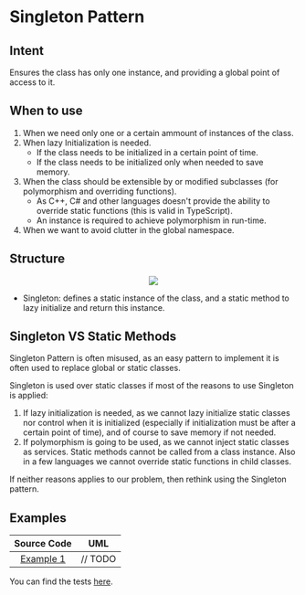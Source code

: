 # Singleton Pattern

## Intent

Ensures the class has only one instance, and providing a global point of access to it.

## When to use

1. When we need only one or a certain ammount of instances of the class.
2. When lazy Initialization is needed.
   - If the class needs to be initialized in a certain point of time.
   - If the class needs to be initialized only when needed to save memory.
3. When the class should be extensible by or modified subclasses (for polymorphism and overriding functions).
   - As C++, C# and other languages doesn't provide the ability to override static functions (this is valid in TypeScript).
   - An instance is required to achieve polymorphism in run-time.
4. When we want to avoid clutter in the global namespace.

## Structure

<p align="center">
  <img src="figures/figure_1.png">
</p>

- Singleton: defines a static instance of the class, and a static method to lazy initialize and return this instance.

## Singleton VS Static Methods

Singleton Pattern is often misused, as an easy pattern to implement it is often used to replace global or static classes.

Singleton is used over static classes if most of the reasons to use Singleton is applied:

1. If lazy initialization is needed, as we cannot lazy initialize static classes nor control when it is initialized (especially if initialization must be after a certain point of time), and of course to save memory if not needed.
2. If polymorphism is going to be used, as we cannot inject static classes as services. Static methods cannot be called from a class instance. Also in a few languages we cannot override static functions in child classes.

If neither reasons applies to our problem, then rethink using the Singleton pattern.

## Examples

|        Source Code        |  UML   |
| :-----------------------: | :----: |
| [Example 1](example_1.ts) | // TODO |

You can find the tests [here](index.test.ts).
